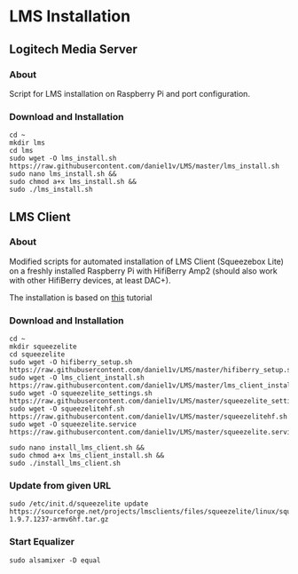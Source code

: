 # LMS Installation
## Logitech Media Server
### About
Script for LMS installation on Raspberry Pi and port configuration.
### Download and Installation


```
cd ~
mkdir lms
cd lms
sudo wget -O lms_install.sh https://raw.githubusercontent.com/daniel1v/LMS/master/lms_install.sh
sudo nano lms_install.sh &&
sudo chmod a+x lms_install.sh &&
sudo ./lms_install.sh
```

## LMS Client
### About
Modified scripts for automated installation of LMS Client (Squeezebox Lite) on a freshly installed Raspberry Pi with HifiBerry Amp2 (should also work with other HifiBerry devices, at least DAC+).

The installation is based on [this](http://www.gerrelt.nl/RaspberryPi/wordpress/tutorial-installing-squeezelite-player-on-raspbian) tutorial

### Download and Installation
```
cd ~
mkdir squeezelite
cd squeezelite
sudo wget -O hifiberry_setup.sh https://raw.githubusercontent.com/daniel1v/LMS/master/hifiberry_setup.sh
sudo wget -O lms_client_install.sh https://raw.githubusercontent.com/daniel1v/LMS/master/lms_client_install.sh
sudo wget -O squeezelite_settings.sh https://raw.githubusercontent.com/daniel1v/LMS/master/squeezelite_settings.sh
sudo wget -O squeezelitehf.sh https://raw.githubusercontent.com/daniel1v/LMS/master/squeezelitehf.sh
sudo wget -O squeezelite.service https://raw.githubusercontent.com/daniel1v/LMS/master/squeezelite.service

sudo nano install_lms_client.sh &&
sudo chmod a+x lms_client_install.sh &&
sudo ./install_lms_client.sh
```

### Update from given URL
```
sudo /etc/init.d/squeezelite update https://sourceforge.net/projects/lmsclients/files/squeezelite/linux/squeezelite-1.9.7.1237-armv6hf.tar.gz

```
### Start Equalizer
```
sudo alsamixer -D equal
```
